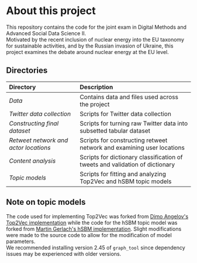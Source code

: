 # About this project
This repository contains the code for the joint exam in Digital Methods and Advanced Social Data Science II. <br>
Motivated by the recent inclusion of nuclear energy into the EU taxonomy for sustainable activities, and by the Russian invasion of Ukraine, this project examines the debate around nuclear energy at the EU level.

## Directories
| **Directory** | **Description** |
| :------------ | :-------------- |
| _Data_                                  | Contains data and files used across the project |
| _Twitter data collection_               | Scripts for Twitter data collection |
| _Constructing final dataset_            | Scripts for turning raw Twitter data into subsetted tabular dataset |
| _Retweet network and actor locations_   | Scripts for constructing retweet network and examining user locations |
| _Content analysis_                      | Scripts for dictionary classification of tweets and validation of dictionary |
| _Topic models_                          | Scripts for fitting and analyzing Top2Vec and hSBM topic models|
 
## Note on topic models
The code used for implementing Top2Vec was forked from [Dimo Angelov's Top2Vec implementation](https://github.com/ddangelov/Top2Vec) while the code for the hSBM topic model was forked from [Martin Gerlach's hSBM implementation](https://github.com/martingerlach/hSBM_Topicmodel). Slight modifications were made to the source code to allow for the modification of model parameters. <br> 
We recommended installing version 2.45 of `graph_tool` since dependency issues may be experienced with older versions.
